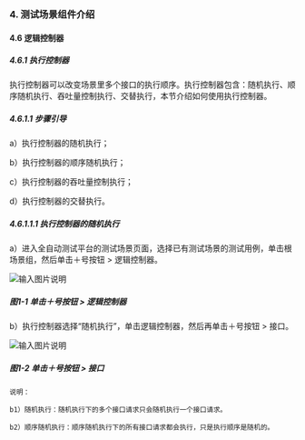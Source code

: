 ### 4. 测试场景组件介绍

#### 4.6 逻辑控制器

##### 4.6.1 执行控制器

执行控制器可以改变场景里多个接口的执行顺序。执行控制器包含：随机执行、顺序随机执行、吞吐量控制执行、交替执行，本节介绍如何使用执行控制器。

##### 4.6.1.1 步骤引导

a）执行控制器的随机执行；

b）执行控制器的顺序随机执行；

c）执行控制器的吞吐量控制执行；

d）执行控制器的交替执行。

##### 4.6.1.1.1 执行控制器的随机执行

a）进入全自动测试平台的测试场景页面，选择已有测试场景的测试用例，单击根场景组，然后单击＋号按钮 > 逻辑控制器。

![输入图片说明](../../../images/SoFlu%E5%85%A8%E8%87%AA%E5%8A%A8%E6%B5%8B%E8%AF%95%E5%B9%B3%E5%8F%B0%E6%95%99%E7%A8%8B/4.%20%E6%B5%8B%E8%AF%95%E5%9C%BA%E6%99%AF%E7%BB%84%E4%BB%B6%E4%BB%8B%E7%BB%8D/6.%20%E9%80%BB%E8%BE%91%E6%8E%A7%E5%88%B6%E5%99%A8/image.png)

##### 图1-1 单击＋号按钮 > 逻辑控制器

b）执行控制器选择“随机执行”，单击逻辑控制器，然后再单击＋号按钮 > 接口。

![输入图片说明](../../../images/SoFlu%E5%85%A8%E8%87%AA%E5%8A%A8%E6%B5%8B%E8%AF%95%E5%B9%B3%E5%8F%B0%E6%95%99%E7%A8%8B/4.%20%E6%B5%8B%E8%AF%95%E5%9C%BA%E6%99%AF%E7%BB%84%E4%BB%B6%E4%BB%8B%E7%BB%8D/6.%20%E9%80%BB%E8%BE%91%E6%8E%A7%E5%88%B6%E5%99%A8/1-2.png)

##### 图1-2 单击＋号按钮 > 接口

```
说明：

b1）随机执行：随机执行下的多个接口请求只会随机执行一个接口请求。

b2）顺序随机执行：顺序随机执行下的所有接口请求都会执行，只是执行顺序是随机的。
